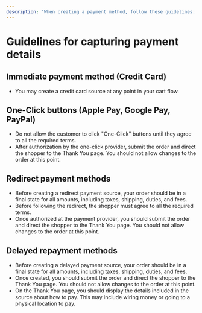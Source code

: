 ```yaml
---
description: 'When creating a payment method, follow these guidelines:'
---
```


# Guidelines for capturing payment details

## **Immediate payment method (Credit Card)**

* You may create a credit card source at any point in your cart flow.

## **One-Click buttons (Apple Pay, Google Pay, PayPal)**

* Do not allow the customer to click "One-Click" buttons until they agree to all the required terms.
* After authorization by the one-click provider, submit the order and direct the shopper to the Thank You page. You should not allow changes to the order at this point.

## **Redirect payment methods**

* Before creating a redirect payment source, your order should be in a final state for all amounts, including taxes, shipping, duties, and fees.
* Before following the redirect, the shopper must agree to all the required terms.
* Once authorized at the payment provider, you should submit the order and direct the shopper to the Thank You page. You should not allow changes to the order at this point.

## **Delayed repayment methods**

* Before creating a delayed payment source, your order should be in a final state for all amounts, including taxes, shipping, duties, and fees.
* Once created, you should submit the order and direct the shopper to the Thank You page. You should not allow changes to the order at this point.
* On the Thank You page, you should display the details included in the source about how to pay. This may include wiring money or going to a physical location to pay.
